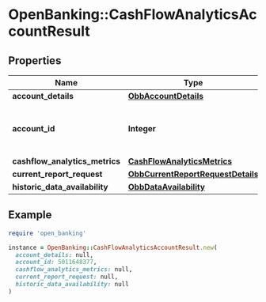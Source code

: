 # OpenBanking::CashFlowAnalyticsAccountResult

## Properties

| Name | Type | Description | Notes |
| ---- | ---- | ----------- | ----- |
| **account_details** | [**ObbAccountDetails**](ObbAccountDetails.md) |  |  |
| **account_id** | **Integer** | An account ID represented as a number |  |
| **cashflow_analytics_metrics** | [**CashFlowAnalyticsMetrics**](CashFlowAnalyticsMetrics.md) |  | [optional] |
| **current_report_request** | [**ObbCurrentReportRequestDetails**](ObbCurrentReportRequestDetails.md) |  |  |
| **historic_data_availability** | [**ObbDataAvailability**](ObbDataAvailability.md) |  |  |

## Example

```ruby
require 'open_banking'

instance = OpenBanking::CashFlowAnalyticsAccountResult.new(
  account_details: null,
  account_id: 5011648377,
  cashflow_analytics_metrics: null,
  current_report_request: null,
  historic_data_availability: null
)
```

